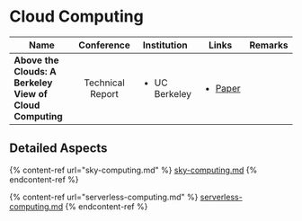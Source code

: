 # Cloud Computing

<table><thead><tr><th width="174">Name</th><th align="center">Conference</th><th>Institution</th><th>Links</th><th>Remarks</th></tr></thead><tbody><tr><td><strong>Above the Clouds: A Berkeley View of Cloud Computing</strong></td><td align="center">Technical Report</td><td><ul><li>UC Berkeley</li></ul></td><td><ul><li><a href="https://www2.eecs.berkeley.edu/Pubs/TechRpts/2009/EECS-2009-28.html">Paper</a></li></ul></td><td></td></tr></tbody></table>

## Detailed Aspects

{% content-ref url="sky-computing.md" %}
[sky-computing.md](sky-computing.md)
{% endcontent-ref %}

{% content-ref url="serverless-computing.md" %}
[serverless-computing.md](serverless-computing.md)
{% endcontent-ref %}
